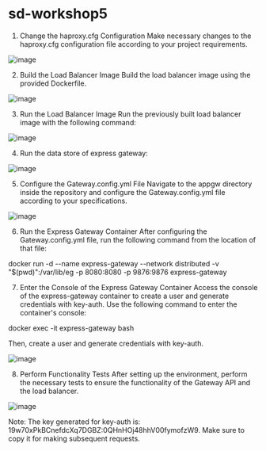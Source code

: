 # sd-workshop5

1. Change the haproxy.cfg Configuration
Make necessary changes to the haproxy.cfg configuration file according to your project requirements.

![image](https://github.com/SGutierrez-11/sd-workshop5/assets/69949511/2a941e15-9991-4b4c-ab94-8efc956fac0c)


2. Build the Load Balancer Image
Build the load balancer image using the provided Dockerfile.

![image](https://github.com/SGutierrez-11/sd-workshop5/assets/69949511/9647a9d9-eb38-4ba5-9586-34b994962386)

3. Run the Load Balancer Image
Run the previously built load balancer image with the following command:

![image](https://github.com/SGutierrez-11/sd-workshop5/assets/69949511/ee64cf10-cd6b-47b2-96ac-7b347b1c6492)

4. Run the data store of express gateway:

![image](https://github.com/SGutierrez-11/sd-workshop5/assets/69949511/cb3982bc-abc4-46d5-874f-5340ac846c89)


5. Configure the Gateway.config.yml File
Navigate to the appgw directory inside the repository and configure the Gateway.config.yml file according to your specifications.

![image](https://github.com/SGutierrez-11/sd-workshop5/assets/69949511/2d1a1c67-9c2d-4976-9771-8ae8d31e5dfd)

6. Run the Express Gateway Container
After configuring the Gateway.config.yml file, run the following command from the location of that file:

docker run -d --name express-gateway --network distributed -v "$(pwd)":/var/lib/eg -p 8080:8080 -p 9876:9876 express-gateway

7. Enter the Console of the Express Gateway Container
Access the console of the express-gateway container to create a user and generate credentials with key-auth. Use the following command to enter the container's console:

docker exec -it express-gateway bash

Then, create a user and generate credentials with key-auth.

![image](https://github.com/SGutierrez-11/sd-workshop5/assets/69949511/1367c681-0791-4978-b35a-19902d8e69bc)


8. Perform Functionality Tests
After setting up the environment, perform the necessary tests to ensure the functionality of the Gateway API and the load balancer.

![image](https://github.com/SGutierrez-11/sd-workshop5/assets/69949511/4941f328-404f-480c-82ab-b75cb4a2b3a5)


Note:
The key generated for key-auth is: 19w70xPkBCnefdcXq7DGBZ:0QHnHOj48hhV00fymofzW9. Make sure to copy it for making subsequent requests.
